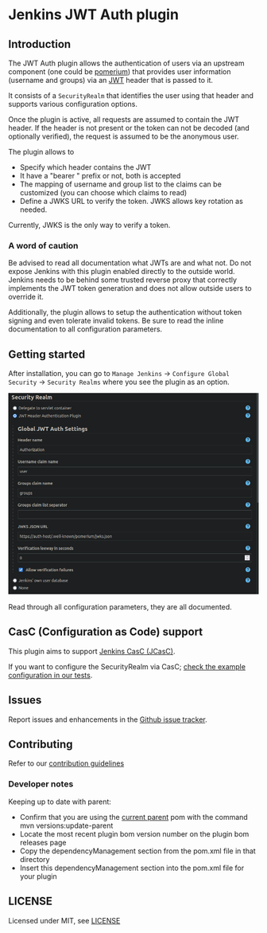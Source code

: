 # Jenkins JWT Auth plugin

## Introduction

The JWT Auth plugin allows the authentication of users via an upstream component (one could
be [pomerium](https://www.pomerium.io/)) that provides user information (username and groups)
via an [JWT](https://jwt.io) header that is passed to it.

It consists of a `SecurityRealm` that identifies the user using that header and supports various
configuration options.

Once the plugin is active, all requests are assumed to contain the JWT header. If the header
is not present or the token can not be decoded (and optionally verified), the request is assumed
to be the anonymous user.

The plugin allows to
* Specify which header contains the JWT
* It have a "bearer " prefix or not, both is accepted
* The mapping of username and group list to the claims can be customized (you can choose which claims to read)
* Define a JWKS URL to verify the token. JWKS allows key rotation as needed.

Currently, JWKS is the only way to verify a token.

### A word of caution

Be advised to read all documentation what JWTs are and what not. Do not expose Jenkins with this
plugin enabled directly to the outside world. Jenkins needs to be behind some trusted reverse proxy
that correctly implements the JWT token generation and does not allow outside users to override it.

Additionally, the plugin allows to setup the authentication without token signing and even tolerate
invalid tokens. Be sure to read the inline documentation to all configuration parameters.

## Getting started

After installation, you can go to `Manage Jenkins` -> `Configure Global Security` -> `Security Realms`
where you see the plugin as an option.

![logo](/assets/plugin.png)

Read through all configuration parameters, they are all documented.

## CasC (Configuration as Code) support

This plugin aims to support [Jenkins CasC (JCasC)](https://github.com/jenkinsci/configuration-as-code-plugin).

If you want to configure the SecurityRealm via CasC; [check the example configuration in our tests](https://github.com/jenkinsci/jwt-auth-plugin/blob/develop/src/test/resources/configuration-as-code.yml).

## Issues

Report issues and enhancements in the [Github issue tracker](https://github.com/jenkinsci/jwt-auth-plugin/issues).

## Contributing

Refer to our [contribution guidelines](https://github.com/jenkinsci/.github/blob/master/CONTRIBUTING.md)

### Developer notes

Keeping up to date with parent:

* Confirm that you are using the [current parent](https://www.jenkins.io/doc/developer/plugin-development/updating-parent/) pom with the command mvn versions:update-parent
* Locate the most recent plugin bom version number on the plugin bom releases page
* Copy the dependencyManagement section from the pom.xml file in that directory
* Insert this dependencyManagement section into the pom.xml file for your plugin

## LICENSE

Licensed under MIT, see [LICENSE](LICENSE.md)

